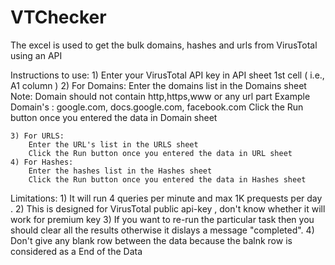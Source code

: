 # VTChecker
The excel is used to get the bulk domains, hashes and urls from VirusTotal using an API


Instructions to use:
	1) Enter your VirusTotal API key in API sheet 1st cell ( i.e., A1 column )
	2) For Domains:
		Enter the domains list in the Domains sheet
			Note: Domain should not contain http,https,www or any url part
			Example Domain's : google.com, docs.google.com, facebook.com
		Click the Run button once you entered the data in Domain sheet

	3) For URLS:
		Enter the URL's list in the URLS sheet
		Click the Run button once you entered the data in URL sheet
	4) For Hashes: 
		Enter the hashes list in the Hashes sheet
		Click the Run button once you entered the data in Hashes sheet

Limitations:
	1)  It will run 4 queries per minute and max 1K prequests per day .
	2) This is designed for VirusTotal public api-key , don't know whether it will work for premium key 
	3) If you want to re-run the particular task then you should clear all the results otherwise it dislays a message "completed".
	4) Don't give any blank row between the data because the balnk row is considered as a End of the Data
		

